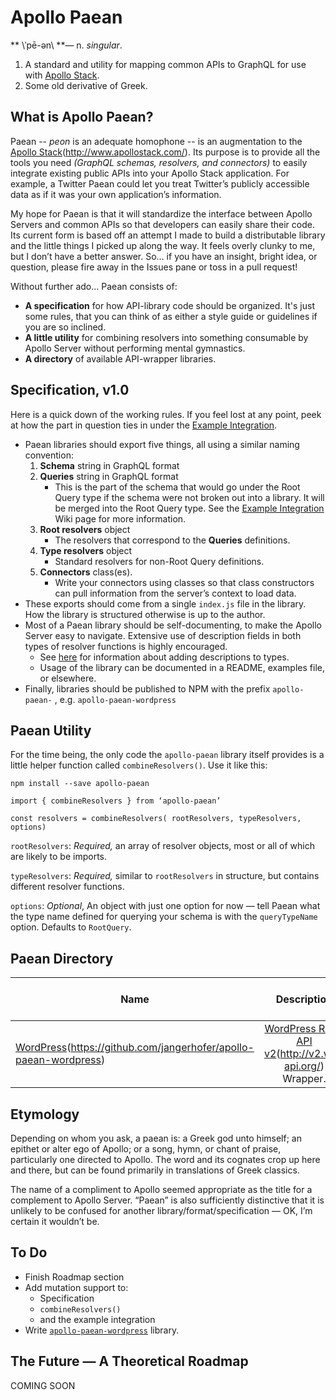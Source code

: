 # Apollo Paean
** \\ˈpē-ən\\ **— n. _singular_.  
  1. A standard and utility for mapping common APIs to GraphQL for use with [Apollo Stack](apollostack.com).
  2. Some old derivative of Greek.

## What is Apollo Paean?

Paean -- _peon_ is an adequate homophone -- is an augmentation to the [Apollo Stack](#)(http://www.apollostack.com/).  Its purpose is to provide all the tools you need _(GraphQL schemas, resolvers, and connectors)_ to easily integrate existing public APIs into your Apollo Stack application.  For example, a Twitter Paean could let you treat Twitter’s publicly accessible data as if it was your own application’s information.

My hope for Paean is that it will standardize the interface between Apollo Servers and common APIs so that developers can easily share their code.  Its current form is based off an attempt I made to build a distributable library and the little things I picked up along the way.  It feels overly clunky to me, but I don’t have a better answer.  So… if you have an insight, bright idea, or question, please fire away in the Issues pane or toss in a pull request!

Without further ado… Paean consists of:
  - __A specification__ for how API-library code should be organized.  It's just some rules, that you can think of as either a style guide or guidelines if you are so inclined.
  - __A little utility__ for combining resolvers into something consumable by Apollo Server without performing mental gymnastics.
  - __A directory__ of available API-wrapper libraries.


## Specification, v1.0

Here is a quick down of the working rules.  If you feel lost at any point, peek at how the part in question ties in under the [Example Integration](https://github.com/jangerhofer/apollo-paean/wiki/Example-Integration).

- Paean libraries should export five things, all using a similar naming convention:
	1.  __Schema__ string in GraphQL format
	2. __Queries__ string in GraphQL format
		- This is the part of the schema that would go under the Root Query type if the schema were not broken out into a library.  It will be merged into the Root Query type.  See the [Example Integration](https://github.com/jangerhofer/apollo-paean/wiki/Example-Integration) Wiki page for more information.
	3. __Root resolvers__ object
		- The resolvers that correspond to the __Queries__ definitions.
	4. __Type resolvers__ object
		- Standard resolvers for non-Root Query definitions.
	5. __Connectors__ class(es).
		- Write your connectors using classes so that class constructors can pull information from the server’s context to load data.
- These exports should come from a single `index.js` file in the library.  How the library is structured otherwise is up to the author.
- Most of a Paean library should be self-documenting, to make the Apollo Server easy to navigate.  Extensive use of description fields in both types of resolver functions is highly encouraged.
	- See [here](https://github.com/apollostack/apollo-server/issues/72#issuecomment-236431210) for information about adding descriptions to types.
	- Usage of the library can be documented in a README, examples file, or elsewhere.  
- Finally, libraries should be published to NPM with the prefix `apollo-paean-` , e.g. `apollo-paean-wordpress`

## Paean Utility

For the time being, the only code the `apollo-paean` library itself provides is a little helper function called `combineResolvers()`.  Use it like this:

`npm install --save apollo-paean`

```
import { combineResolvers } from ‘apollo-paean’

const resolvers = combineResolvers( rootResolvers, typeResolvers, options)
```

`rootResolvers`: _Required,_ an array of resolver objects, most or all of which are likely to be imports.

`typeResolvers`: _Required,_ similar to `rootResolvers` in structure, but contains different resolver functions.

`options`: _Optional_, An object with just one option for now — tell Paean what the type name defined for querying your schema is with the `queryTypeName` option.  Defaults to `RootQuery`.

## Paean Directory
| Name          | Description   | Latest Apollo Server Comptaibility  |
| ------------- |:-------------:| -----:|
| [WordPress](#)(https://github.com/jangerhofer/apollo-paean-wordpress)      | [WordPress REST API v2](#)(http://v2.wp-api.org/) Wrapper. | v0.2.3 |

## Etymology
Depending on whom you ask, a paean is: a Greek god unto himself; an epithet or alter ego of Apollo; or a song, hymn, or chant of praise, particularly one directed to Apollo.  The word and its cognates crop up here and there, but can be found primarily in translations of Greek classics.

The name of a compliment to Apollo seemed appropriate as the title for a complement to Apollo Server.  “Paean” is also sufficiently distinctive that it is unlikely to be confused for another library/format/specification  — OK, I’m certain it wouldn’t be.

## To Do
- Finish Roadmap section
-  Add mutation support to:
	- Specification
	- `combineResolvers()`
	- and the example integration
- Write [`apollo-paean-wordpress`](https://github.com/jangerhofer/apollo-paean-wordpress) library.

## The Future — A Theoretical Roadmap
COMING SOON
